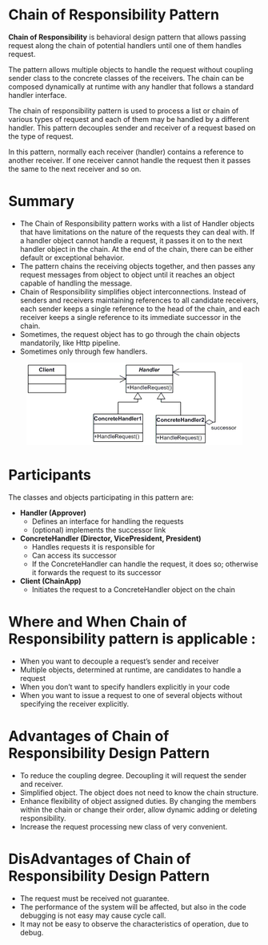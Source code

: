 # Chain of Responsibility Pattern

<b>Chain of Responsibility</b> is behavioral design pattern that allows passing request along the chain of potential handlers until one of them handles request.

The pattern allows multiple objects to handle the request without coupling sender class to the concrete classes of the receivers. The chain can be composed dynamically at runtime with any handler that follows a standard handler interface.

The chain of responsibility pattern is used to process a list or chain of various types of request and each of them may be handled by a different handler. This pattern decouples sender and receiver of a request based on the type of request.

In this pattern, normally each receiver (handler) contains a reference to another receiver. If one receiver cannot handle the request then it passes the same to the next receiver and so on.

# Summary

* The Chain of Responsibility pattern works with a list of Handler objects that have limitations on the nature of the requests they can deal with. If a handler object cannot handle a request, it passes it on to the next handler object in the chain. At the end of the chain, there can be either default or exceptional behavior.
* The pattern chains the receiving objects together, and then passes any request messages from object to object until it reaches an object capable of handling the message.
* Chain of Responsibility simplifies object interconnections. Instead of senders and receivers maintaining references to all candidate receivers, each sender keeps a single reference to the head of the chain, and each receiver keeps a single reference to its immediate successor in the chain.
* Sometimes, the request object has to go through the chain objects mandatorily, like Http pipeline.
* Sometimes only through few handlers.

<p align="center">
  <img src="https://github.com/adichamoli/DesignPatterns/blob/main/Behavioral%20Design%20Pattern/Chain%20of%20Responsibility%20Pattern/chain.gif"/>
</p>

# Participants
The classes and objects participating in this pattern are:

* <b>Handler   (Approver)</b>
  * Defines an interface for handling the requests
  * (optional) implements the successor link
* <b>ConcreteHandler   (Director, VicePresident, President)</b>
  * Handles requests it is responsible for
  * Can access its successor
  * If the ConcreteHandler can handle the request, it does so; otherwise it forwards the request to its successor
* <b>Client   (ChainApp)</b>
  * Initiates the request to a ConcreteHandler object on the chain

# Where and When Chain of Responsibility pattern is applicable :

* When you want to decouple a request’s sender and receiver
* Multiple objects, determined at runtime, are candidates to handle a request
* When you don’t want to specify handlers explicitly in your code
* When you want to issue a request to one of several objects without specifying the receiver explicitly.

# Advantages of Chain of Responsibility Design Pattern

* To reduce the coupling degree. Decoupling it will request the sender and receiver.
* Simplified object. The object does not need to know the chain structure.
* Enhance flexibility of object assigned duties. By changing the members within the chain or change their order, allow dynamic adding or deleting responsibility.
* Increase the request processing new class of very convenient.

# DisAdvantages of Chain of Responsibility Design Pattern

* The request must be received not guarantee.
* The performance of the system will be affected, but also in the code debugging is not easy may cause cycle call.
* It may not be easy to observe the characteristics of operation, due to debug.
